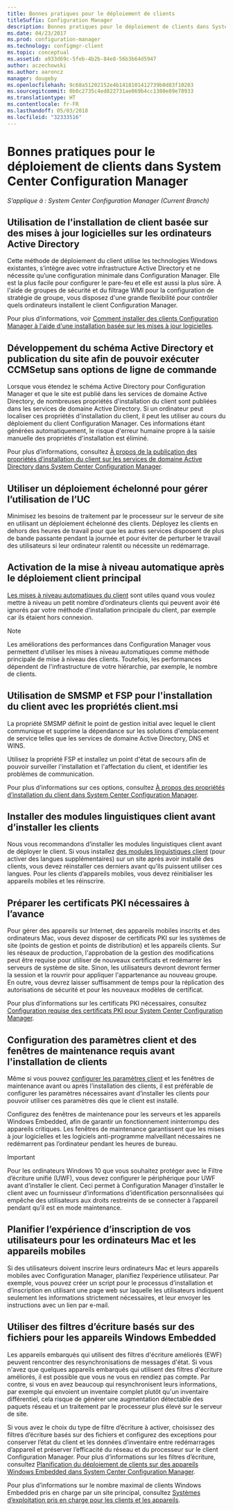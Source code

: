 ```yaml
---
title: Bonnes pratiques pour le déploiement de clients
titleSuffix: Configuration Manager
description: Bonnes pratiques pour le déploiement de clients dans System Center Configuration Manager.
ms.date: 04/23/2017
ms.prod: configuration-manager
ms.technology: configmgr-client
ms.topic: conceptual
ms.assetid: a933d69c-5feb-4b2b-84e8-56b3b64d5947
author: aczechowski
ms.author: aaroncz
manager: dougeby
ms.openlocfilehash: 9c68a51202152e4b1418101412739b0d83f10203
ms.sourcegitcommit: 0b0c2735c4ed822731ae069b4cc1380e89e78933
ms.translationtype: HT
ms.contentlocale: fr-FR
ms.lasthandoff: 05/03/2018
ms.locfileid: "32333516"
---
```

# <a name="best-practices-for-client-deployment-in-system-center-configuration-manager"></a>Bonnes pratiques pour le déploiement de clients dans System Center Configuration Manager

*S’applique à : System Center Configuration Manager (Current Branch)*


## <a name="use-software-update-based-client-installation-for-active-directory-computers"></a>Utilisation de l'installation de client basée sur des mises à jour logicielles sur les ordinateurs Active Directory  
 Cette méthode de déploiement du client utilise les technologies Windows existantes, s’intègre avec votre infrastructure Active Directory et ne nécessite qu’une configuration minimale dans Configuration Manager. Elle est la plus facile pour configurer le pare-feu et elle est aussi la plus sûre. À l'aide de groupes de sécurité et du filtrage WMI pour la configuration de stratégie de groupe, vous disposez d'une grande flexibilité pour contrôler quels ordinateurs installent le client Configuration Manager.  

 Pour plus d’informations, voir [Comment installer des clients Configuration Manager à l'aide d'une installation basée sur les mises à jour logicielles](../../../../core/clients/deploy/deploy-clients-to-windows-computers.md#BKMK_ClientSUP).  

## <a name="extend-the-active-directory-schema-and-publish-the-site-so-that-you-can-run-ccmsetup-without-command-line-options"></a>Développement du schéma Active Directory et publication du site afin de pouvoir exécuter CCMSetup sans options de ligne de commande  
 Lorsque vous étendez le schéma Active Directory pour Configuration Manager et que le site est publié dans les services de domaine Active Directory, de nombreuses propriétés d'installation du client sont publiées dans les services de domaine Active Directory. Si un ordinateur peut localiser ces propriétés d'installation du client, il peut les utiliser au cours du déploiement du client Configuration Manager. Ces informations étant générées automatiquement, le risque d'erreur humaine propre à la saisie manuelle des propriétés d'installation est éliminé.  

 Pour plus d’informations, consultez [À propos de la publication des propriétés d’installation du client sur les services de domaine Active Directory dans System Center Configuration Manager](../../../../core/clients/deploy/about-client-installation-properties-published-to-active-directory-domain-services.md).  

## <a name="use-a-phased-rollout-to-manage-cpu-usage"></a>Utiliser un déploiement échelonné pour gérer l’utilisation de l’UC  
 Minimisez les besoins de traitement par le processeur sur le serveur de site en utilisant un déploiement échelonné des clients. Déployez les clients en dehors des heures de travail pour que les autres services disposent de plus de bande passante pendant la journée et pour éviter de perturber le travail des utilisateurs si leur ordinateur ralentit ou nécessite un redémarrage.  

## <a name="enable-automatic-upgrade-after-your-main-client-deployment-has-finished"></a>Activation de la mise à niveau automatique après le déploiement client principal  
 [Les mises à niveau automatiques du client](../../../../core/clients/manage/upgrade/upgrade-clients-for-windows-computers.md) sont utiles quand vous voulez mettre à niveau un petit nombre d’ordinateurs clients qui peuvent avoir été ignorés par votre méthode d’installation principale du client, par exemple car ils étaient hors connexion. 

> [!NOTE]  
>  Les améliorations des performances dans Configuration Manager vous permettent d’utiliser les mises à niveau automatiques comme méthode principale de mise à niveau des clients. Toutefois, les performances dépendent de l'infrastructure de votre hiérarchie, par exemple, le nombre de clients.  


## <a name="use-smsmp-and-fsp-if-you-install-the-client-with-clientmsi-properties"></a>Utilisation de SMSMP et FSP pour l'installation du client avec les propriétés client.msi  
 La propriété SMSMP définit le point de gestion initial avec lequel le client communique et supprime la dépendance sur les solutions d'emplacement de service telles que les services de domaine Active Directory, DNS et WINS.  

 Utilisez la propriété FSP et installez un point d'état de secours afin de pouvoir surveiller l'installation et l'affectation du client, et identifier les problèmes de communication.  

 Pour plus d’informations sur ces options, consultez [À propos des propriétés d’installation du client dans System Center Configuration Manager](../../../../core/clients/deploy/about-client-installation-properties.md).  

## <a name="install-client-language-packs-before-you-install-the-clients"></a>Installer des modules linguistiques client avant d’installer les clients  
Nous vous recommandons d’installer les modules linguistiques client avant de déployer le client. Si vous installez [des modules linguistiques client](../../../../core/servers/deploy/install/language-packs.md) (pour activer des langues supplémentaires) sur un site après avoir installé des clients, vous devez réinstaller ces derniers avant qu’ils puissent utiliser ces langues. Pour les clients d’appareils mobiles, vous devez réinitialiser les appareils mobiles et les réinscrire.  

## <a name="prepare-required-pki-certificates-in-advance"></a>Préparer les certificats PKI nécessaires à l’avance  
 Pour gérer des appareils sur Internet, des appareils mobiles inscrits et des ordinateurs Mac, vous devez disposer de certificats PKI sur les systèmes de site (points de gestion et points de distribution) et les appareils clients. Sur les réseaux de production, l'approbation de la gestion des modifications peut être requise pour utiliser de nouveaux certificats et redémarrer les serveurs de système de site. Sinon, les utilisateurs devront devront fermer la session et la rouvrir pour appliquer l'appartenance au nouveau groupe. En outre, vous devrez laisser suffisamment de temps pour la réplication des autorisations de sécurité et pour les nouveaux modèles de certificat.  

 Pour plus d’informations sur les certificats PKI nécessaires, consultez [Configuration requise des certificats PKI pour System Center Configuration Manager](../../../../core/plan-design/network/pki-certificate-requirements.md).  

## <a name="before-you-install-clients-configure-any-required-client-settings-and-maintenance-windows"></a>Configuration des paramètres client et des fenêtres de maintenance requis avant l'installation de clients  
 Même si vous pouvez [configurer les paramètres client](../../../../core/clients/deploy/configure-client-settings.md) et les fenêtres de maintenance avant ou après l’installation des clients, il est préférable de configurer les paramètres nécessaires avant d’installer les clients pour pouvoir utiliser ces paramètres dès que le client est installé. 

 Configurez des fenêtres de maintenance pour les serveurs et les appareils Windows Embedded, afin de garantir un fonctionnement ininterrompu des appareils critiques. Les fenêtres de maintenance garantissent que les mises à jour logicielles et les logiciels anti-programme malveillant nécessaires ne redémarrent pas l’ordinateur pendant les heures de bureau.  

> [!IMPORTANT]  
>  Pour les ordinateurs Windows 10 que vous souhaitez protéger avec le Filtre d’écriture unifié (UWF), vous devez configurer le périphérique pour UWF avant d’installer le client. Ceci permet à Configuration Manager d’installer le client avec un fournisseur d’informations d’identification personnalisées qui empêche des utilisateurs aux droits restreints de se connecter à l’appareil pendant qu’il est en mode maintenance.  

## <a name="plan-your-user-enrollment-experience-for-mac-computers-and-mobile-devices"></a>Planifier l’expérience d’inscription de vos utilisateurs pour les ordinateurs Mac et les appareils mobiles   
 Si des utilisateurs doivent inscrire leurs ordinateurs Mac et leurs appareils mobiles avec Configuration Manager, planifiez l’expérience utilisateur. Par exemple, vous pouvez créer un script pour le processus d’installation et d’inscription en utilisant une page web sur laquelle les utilisateurs indiquent seulement les informations strictement nécessaires, et leur envoyer les instructions avec un lien par e-mail.  

## <a name="use-file-based-write-filters-for-windows-embedded-devices"></a>Utiliser des filtres d’écriture basés sur des fichiers pour les appareils Windows Embedded 
 Les appareils embarqués qui utilisent des filtres d'écriture améliorés (EWF) peuvent rencontrer des resynchronisations de messages d'état. Si vous n'avez que quelques appareils embarqués qui utilisent des filtres d'écriture améliorés, il est possible que vous ne vous en rendiez pas compte. Par contre, si vous en avez beaucoup qui resynchronisent leurs informations, par exemple qui envoient un inventaire complet plutôt qu'un inventaire différentiel, cela risque de générer une augmentation détectable des paquets réseau et un traitement par le processeur plus élevé sur le serveur de site.  

 Si vous avez le choix du type de filtre d’écriture à activer, choisissez des filtres d’écriture basés sur des fichiers et configurez des exceptions pour conserver l’état du client et les données d’inventaire entre redémarrages d’appareil et préserver l’efficacité du réseau et du processeur sur le client Configuration Manager. Pour plus d’informations sur les filtres d’écriture, consultez   [Planification du déploiement de clients sur des appareils Windows Embedded dans System Center Configuration Manager](../../../../core/clients/deploy/plan/planning-for-client-deployment-to-windows-embedded-devices.md).  

 Pour plus d’informations sur le nombre maximal de clients Windows Embedded pris en charge par un site principal, consultez [Systèmes d’exploitation pris en charge pour les clients et les appareils](../../../../core/plan-design/configs/supported-operating-systems-for-clients-and-devices.md).  

